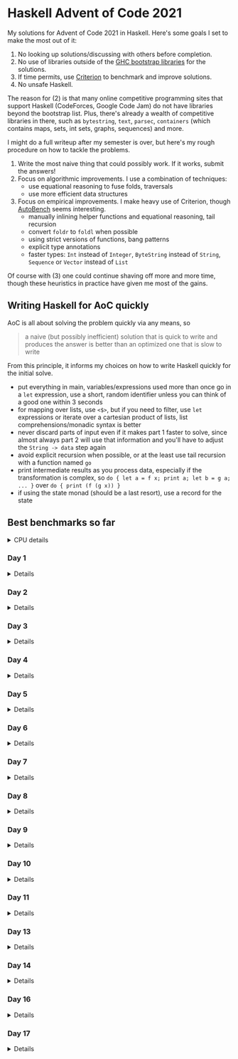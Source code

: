 # Haskell Advent of Code 2021
My solutions for Advent of Code 2021 in Haskell.  Here's some goals I
set to make the most out of it:

1. No looking up solutions/discussing with others before completion.
2. No use of libraries outside of the [GHC bootstrap
  libraries](https://downloads.haskell.org/~ghc/latest/docs/html/libraries/index.html)
  for the solutions.
3. If time permits, use
  [Criterion](https://hackage.haskell.org/package/criterion) to
  benchmark and improve solutions.
4. No unsafe Haskell.

The reason for (2) is that many online competitive programming sites
that support Haskell (CodeForces, Google Code Jam) do not have
libraries beyond the bootstrap list.  Plus, there's already a wealth
of competitive libraries in there, such as `bytestring`, `text`,
`parsec`, `containers` (which contains maps, sets, int sets, graphs,
sequences) and more.

I might do a full writeup after my semester is over, but here's my
rough procedure on how to tackle the problems.

1. Write the most naive thing that could possibly work.  If it works,
   submit the answers!
2. Focus on algorithmic improvements.  I use a combination of
   techniques:
   - use equational reasoning to fuse folds, traversals
   - use more efficient data structures
3. Focus on empirical improvements.  I make heavy use of Criterion,
   though [AutoBench](https://github.com/mathandley/AutoBench) seems
   interesting.
   - manually inlining helper functions and equational reasoning, tail
     recursion
   - convert `foldr` to `foldl` when possible
   - using strict versions of functions, bang patterns
   - explicit type annotations
   - faster types: `Int` instead of `Integer`, `ByteString` instead of
     `String`, `Sequence` or `Vector` instead of `List`

Of course with (3) one could continue shaving off more and more time,
though these heuristics in practice have given me most of the gains.

## Writing Haskell for AoC quickly
AoC is all about solving the problem quickly via any means, so

> a naive (but possibly inefficient) solution that is quick to write
> and produces the answer is better than an optimized one that is slow
> to write

From this principle, it informs my choices on how to write Haskell
quickly for the initial solve.

- put everything in main, variables/expressions used more than once go
  in a `let` expression, use a short, random identifier unless you can
  think of a good one within 3 seconds
- for mapping over lists, use `<$>`, but if you need to filter, use
  `let` expressions or iterate over a cartesian product of lists, list
  comprehensions/monadic syntax is better
- never discard parts of input even if it makes part 1 faster to
  solve, since almost always part 2 will use that information and
  you'll have to adjust the `String -> data` step again
- avoid explicit recursion when possible, or at the least use tail
  recursion with a function named `go`
- print intermediate results as you process data, especially if the
  transformation is complex, so `do { let a = f x; print a; let b = g
  a; ... }` over `do { print (f (g x)) }`
- if using the state monad (should be a last resort), use a record for
  the state

## Best benchmarks so far
<details>
<summary>CPU details</summary>

```
Architecture:                    x86_64
CPU op-mode(s):                  32-bit, 64-bit
Byte Order:                      Little Endian
Address sizes:                   39 bits physical, 48 bits virtual
CPU(s):                          4
On-line CPU(s) list:             0-3
Thread(s) per core:              2
Core(s) per socket:              2
Socket(s):                       1
NUMA node(s):                    1
Vendor ID:                       GenuineIntel
CPU family:                      6
Model:                           69
Model name:                      Intel(R) Core(TM) i5-4288U CPU @ 2.60GHz
```
</details>

### Day 1
<details>

```
benchmarking day1/part1
time                 13.00 μs   (12.91 μs .. 13.11 μs)
                     0.999 R²   (0.999 R² .. 1.000 R²)
mean                 12.95 μs   (12.88 μs .. 13.05 μs)
std dev              296.4 ns   (193.5 ns .. 512.7 ns)
variance introduced by outliers: 23% (moderately inflated)

benchmarking day1/part2
time                 62.31 μs   (57.58 μs .. 67.19 μs)
                     0.962 R²   (0.947 R² .. 0.984 R²)
mean                 55.53 μs   (53.36 μs .. 59.03 μs)
std dev              8.827 μs   (5.825 μs .. 12.66 μs)
variance introduced by outliers: 93% (severely inflated)
```
</details>

### Day 2
<details>

```
benchmarking day2/part1
time                 6.886 μs   (6.751 μs .. 7.057 μs)
                     0.982 R²   (0.957 R² .. 0.996 R²)
mean                 7.487 μs   (7.101 μs .. 8.268 μs)
std dev              1.779 μs   (1.044 μs .. 3.087 μs)
variance introduced by outliers: 98% (severely inflated)

benchmarking day2/part2
time                 12.69 μs   (12.41 μs .. 12.99 μs)
                     0.997 R²   (0.995 R² .. 0.998 R²)
mean                 12.50 μs   (12.33 μs .. 12.72 μs)
std dev              638.9 ns   (526.8 ns .. 789.7 ns)
variance introduced by outliers: 61% (severely inflated)
```
</details>

### Day 3
<details>

```
benchmarking day3/part1
time                 322.3 μs   (315.1 μs .. 331.9 μs)
                     0.996 R²   (0.993 R² .. 0.999 R²)
mean                 321.4 μs   (318.4 μs .. 326.6 μs)
std dev              12.40 μs   (7.332 μs .. 18.52 μs)
variance introduced by outliers: 34% (moderately inflated)

benchmarking day3/part2
time                 292.1 μs   (290.1 μs .. 293.9 μs)
                     0.999 R²   (0.996 R² .. 1.000 R²)
mean                 296.2 μs   (294.3 μs .. 301.1 μs)
std dev              9.972 μs   (4.409 μs .. 17.62 μs)
variance introduced by outliers: 28% (moderately inflated)
```
</details>

### Day 4
<details>

```
benchmarking day4/part1
time                 5.563 ms   (5.403 ms .. 5.712 ms)
                     0.994 R²   (0.990 R² .. 0.998 R²)
mean                 5.634 ms   (5.563 ms .. 5.745 ms)
std dev              268.0 μs   (195.6 μs .. 366.4 μs)
variance introduced by outliers: 24% (moderately inflated)

benchmarking day4/part2
time                 5.643 ms   (5.542 ms .. 5.799 ms)
                     0.995 R²   (0.991 R² .. 0.998 R²)
mean                 5.719 ms   (5.648 ms .. 5.872 ms)
std dev              280.5 μs   (184.5 μs .. 435.8 μs)
variance introduced by outliers: 27% (moderately inflated)
```
</details>

### Day 5
<details>

```
benchmarking day5/part1
time                 37.60 ms   (35.03 ms .. 40.00 ms)
                     0.980 R²   (0.955 R² .. 0.995 R²)
mean                 39.42 ms   (37.81 ms .. 41.46 ms)
std dev              3.688 ms   (2.252 ms .. 4.773 ms)
variance introduced by outliers: 38% (moderately inflated)

benchmarking day5/part2
time                 109.9 ms   (100.6 ms .. 121.7 ms)
                     0.988 R²   (0.971 R² .. 1.000 R²)
mean                 104.9 ms   (102.0 ms .. 110.0 ms)
std dev              6.127 ms   (1.795 ms .. 8.095 ms)
variance introduced by outliers: 10% (moderately inflated)
```
</details>

### Day 6
<details>

```
benchmarking day6/part1
time                 1.258 μs   (1.240 μs .. 1.294 μs)
                     0.990 R²   (0.972 R² .. 0.999 R²)
mean                 1.295 μs   (1.253 μs .. 1.381 μs)
std dev              180.6 ns   (83.29 ns .. 334.4 ns)
variance introduced by outliers: 94% (severely inflated)

benchmarking day6/part2
time                 4.469 μs   (4.423 μs .. 4.520 μs)
                     0.999 R²   (0.997 R² .. 1.000 R²)
mean                 4.460 μs   (4.435 μs .. 4.527 μs)
std dev              122.9 ns   (48.87 ns .. 242.0 ns)
variance introduced by outliers: 33% (moderately inflated)
```
</details>

### Day 7
<details>

```
benchmarking day7/part1
time                 8.115 ms   (8.043 ms .. 8.204 ms)
                     0.998 R²   (0.995 R² .. 1.000 R²)
mean                 8.208 ms   (8.135 ms .. 8.303 ms)
std dev              239.4 μs   (149.2 μs .. 308.6 μs)
variance introduced by outliers: 11% (moderately inflated)

benchmarking day7/part2
time                 8.149 ms   (8.104 ms .. 8.211 ms)
                     0.999 R²   (0.998 R² .. 1.000 R²)
mean                 8.219 ms   (8.184 ms .. 8.281 ms)
std dev              130.3 μs   (91.41 μs .. 189.0 μs)

```
</details>

### Day 8
<details>

```
benchmarking day8/part1
time                 56.09 μs   (55.44 μs .. 56.97 μs)
                     0.998 R²   (0.997 R² .. 0.999 R²)
mean                 56.03 μs   (55.59 μs .. 56.67 μs)
std dev              1.833 μs   (1.280 μs .. 2.455 μs)
variance introduced by outliers: 34% (moderately inflated)

benchmarking day8/part2
time                 3.628 s    (3.466 s .. 3.915 s)
                     0.999 R²   (0.999 R² .. 1.000 R²)
mean                 3.490 s    (3.449 s .. 3.562 s)
std dev              67.94 ms   (7.585 ms .. 86.34 ms)
variance introduced by outliers: 19% (moderately inflated)
```
</details>

### Day 9
<details>

```
benchmarking day9/part1
time                 2.353 ms   (2.236 ms .. 2.461 ms)
                     0.967 R²   (0.936 R² .. 0.988 R²)
mean                 2.356 ms   (2.284 ms .. 2.460 ms)
std dev              287.6 μs   (213.8 μs .. 408.3 μs)
variance introduced by outliers: 77% (severely inflated)

benchmarking day9/part2
time                 5.345 ms   (5.013 ms .. 5.670 ms)
                     0.970 R²   (0.948 R² .. 0.986 R²)
mean                 6.062 ms   (5.647 ms .. 6.792 ms)
std dev              1.580 ms   (940.2 μs .. 2.361 ms)
variance introduced by outliers: 92% (severely inflated)
```
</details>

### Day 10
<details>

```
benchmarking day10/part1
time                 91.75 μs   (91.04 μs .. 92.53 μs)
                     1.000 R²   (1.000 R² .. 1.000 R²)
mean                 91.59 μs   (91.32 μs .. 92.38 μs)
std dev              1.354 μs   (711.3 ns .. 2.608 μs)

benchmarking day10/part2
time                 8.692 μs   (8.597 μs .. 8.794 μs)
                     0.999 R²   (0.999 R² .. 1.000 R²)
mean                 8.642 μs   (8.598 μs .. 8.715 μs)
std dev              182.8 ns   (139.4 ns .. 243.6 ns)
variance introduced by outliers: 22% (moderately inflated)
```
</details>

### Day 11
<details>

```
benchmarking day11/part1
time                 3.539 ms   (3.374 ms .. 3.750 ms)
                     0.984 R²   (0.972 R² .. 0.996 R²)
mean                 3.470 ms   (3.415 ms .. 3.544 ms)
std dev              210.7 μs   (153.6 μs .. 321.4 μs)
variance introduced by outliers: 39% (moderately inflated)

benchmarking day11/part2
time                 6.247 ms   (6.211 ms .. 6.279 ms)
                     1.000 R²   (0.999 R² .. 1.000 R²)
mean                 6.322 ms   (6.297 ms .. 6.359 ms)
std dev              87.78 μs   (60.30 μs .. 142.7 μs)
```
</details>

### Day 13
<details>

```
benchmarking day13/part1
time                 177.4 μs   (175.8 μs .. 179.9 μs)
                     0.999 R²   (0.999 R² .. 1.000 R²)
mean                 176.9 μs   (175.9 μs .. 178.5 μs)
std dev              4.002 μs   (2.264 μs .. 6.517 μs)
variance introduced by outliers: 16% (moderately inflated)

benchmarking day13/part2
time                 35.00 ns   (34.65 ns .. 35.38 ns)
                     0.998 R²   (0.997 R² .. 0.999 R²)
mean                 35.05 ns   (34.71 ns .. 35.97 ns)
std dev              1.796 ns   (716.6 ps .. 3.466 ns)
variance introduced by outliers: 73% (severely inflated)
```
</details>

### Day 14
<details>

```
benchmarking day14/part1
time                 163.9 μs   (163.1 μs .. 164.8 μs)
                     1.000 R²   (0.999 R² .. 1.000 R²)
mean                 164.3 μs   (163.3 μs .. 166.2 μs)
std dev              4.373 μs   (2.413 μs .. 7.338 μs)
variance introduced by outliers: 22% (moderately inflated)

benchmarking day14/part2
time                 1.196 ms   (1.165 ms .. 1.242 ms)
                     0.991 R²   (0.983 R² .. 0.998 R²)
mean                 1.177 ms   (1.157 ms .. 1.208 ms)
std dev              82.98 μs   (61.49 μs .. 114.7 μs)
variance introduced by outliers: 55% (severely inflated)
```
</details>

### Day 16
<details>

```
benchmarking day16/part1
time                 1.732 μs   (1.706 μs .. 1.776 μs)
                     0.960 R²   (0.881 R² .. 0.998 R²)
mean                 1.942 μs   (1.807 μs .. 2.517 μs)
std dev              796.2 ns   (201.9 ns .. 1.774 μs)
variance introduced by outliers: 99% (severely inflated)

benchmarking day16/part2
time                 6.355 μs   (6.287 μs .. 6.452 μs)
                     0.997 R²   (0.995 R² .. 0.999 R²)
mean                 6.411 μs   (6.326 μs .. 6.586 μs)
std dev              384.1 ns   (243.9 ns .. 648.0 ns)
variance introduced by outliers: 70% (severely inflated)
```
</details>

### Day 17
<details>

```
benchmarking day17/part1
time                 5.458 ns   (5.427 ns .. 5.495 ns)
                     1.000 R²   (0.999 R² .. 1.000 R²)
mean                 5.469 ns   (5.442 ns .. 5.529 ns)
std dev              129.7 ps   (75.06 ps .. 241.3 ps)
variance introduced by outliers: 39% (moderately inflated)

benchmarking day17/part2
time                 21.29 ms   (20.95 ms .. 21.78 ms)
                     0.998 R²   (0.994 R² .. 1.000 R²)
mean                 21.24 ms   (21.06 ms .. 21.58 ms)
std dev              574.4 μs   (281.6 μs .. 844.7 μs)
```
</details>
